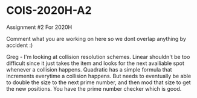 # COIS-2020H-A2
Assignment #2 For 2020H

Comment what you are working on here so we dont overlap anything by accident :)

Greg - I'm looking at collision resolution schemes. Linear shouldn't be too difficult since it just takes the item and looks for the next availiable spot whenever a collision happens. Quadratic has a simple formula that increments everytime a collision happens. But needs to eventually be able to double the size to the next prime number, and then mod that size to get the new positions. You have the prime number checker which is good.

